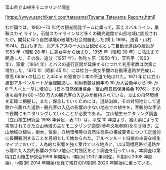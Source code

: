 富山県立山植生モニタリング調査

[https://www.sanchikanri.com/tateyama/Toyama_Tateyama_Reports.html]

わが国では，1960～70 年代の観光開発ブームに乗って，富士スバルライン，乗鞍スカイ ライン，石鎚スカイラインなど多くの観光道路が山岳地域に開設されたが，開発に伴う自然環境の破壊も社会問題化した(横山 1998，浅香・山村 1974)。立山もまた、北アルプスの一大山岳観光地として自動車道路の建設が 1953 年（昭和 28 年）に美女平から始まり、1955 年（昭和 30 年）に弘法まで開通した。その後、追分（1957 年）、弥陀ヶ原（1958 年）、天狗平（1963 年）、室堂（1964 年）とバスの運行区間が延伸するにつれて利用者数は次第に増加した。1970 年（昭和 45 年）には桂台～美女平間の自動車道路が完成し、標高 663m の桂台と 2,450m の室堂が１本の車道で結ばれた。1971 年には立山黒部アルペンルートが全線開通し、利用者数は前年の 10 万人台後半から 65 万 6 千人へと一挙に増加し（日本自然保護協会・富山県自然保護協会 1976）、その後も毎年約 80～150 万人の観光客の入込みが維持されている。立山の自然環境を正確に把握し，また，保全していくためには，道路沿線，その対照地として道路から離れた道路・観光客の入込の影響の少ない地点での植生を，客観的な手法で長期にモニタリングしていくことが必要である。 立山植生モニタリング調査（立山植生研究会 1998 年発足，表 1.1）は，平成 10 年度より，富山県によって実施されてきた立山地域の主なモニタリング調査(参考文献参照)を引き継ぎ，立山地域の植生，樹木，気象，立地環境等の自然生態系の構成要素について定量的に長期観測することを目的として始められた。アルペンルート沿線の主要な植生タイプにおいて，人為的な影響を強く受けている地点と，ほぼ同標高帯で道路から離れた人為的影響の少ない地点に対照区をとり調査を行っている。本調査は第I期(立山植生研究会1998 年開始)，II期(同 2002 年開始)，III期(同 2008 年開始)，Iv期(同 2014 年開始)を経て現在のIV期(同 2020 年開始)に至っている。
